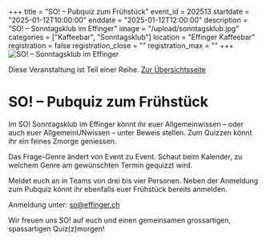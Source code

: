 +++
title = "SO! – Pubquiz zum Frühstück"
event_id = 202513
startdate = "2025-01-12T10:00:00"
enddate = "2025-01-12T12:00:00"
description = "SO! – Sonntagsklub im Effinger"
image = "/upload/sonntagsklub.jpg"
categories = ["Kaffeebar", "Sonntagsklub"]
location = "Effinger Kaffeebar"
registration = false
registration_close = ""
registration_max = ""
+++
![SO! – Sonntagsklub im Effinger](/upload/sonntagsklub.jpg)
       
Diese Veranstaltung ist Teil einer Reihe. [Zur Übersichtsseite](/sonntagsklub)

# SO! – Pubquiz zum Frühstück
Im SO! Sonntagsklub im Effinger könnt ihr euer Allgemeinwissen – oder auch euer AllgemeinUNwissen – unter Beweis stellen. Zum Quizzen könnt ihr ein feines Zmorge geniessen.

Das Frage-Genre ändert von Event zu Event. Schaut beim Kalender, zu welchem Genre am gewünschten Termin gequizzt wird.

Meldet euch an in Teams von drei bis vier Personen. Neben der Anmeldung zum Pubquiz könnt ihr ebenfalls euer Frühstück bereits anmelden.

Anmeldung unter: so@effinger.ch

Wir freuen uns SO! auf euch und einen gemeinsamen grossartigen, spassartigen Quiz(z)morgen!
